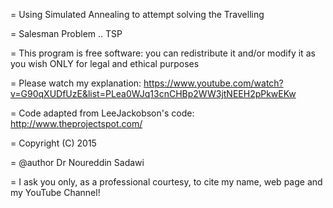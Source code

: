  = Using Simulated Annealing to attempt solving the Travelling 
 
 = Salesman Problem .. TSP
 
 =  This program is free software: you can redistribute it and/or modify
   it as you wish ONLY for legal and ethical purposes
  
 = Please watch my explanation:
  https://www.youtube.com/watch?v=G90qXUDfUzE&list=PLea0WJq13cnCHBp2WW3jtNEEH2pPkwEKw
  
 = Code adapted from LeeJackobson's code:
  http://www.theprojectspot.com/
 
 = Copyright (C) 2015 
 
 = @author Dr Noureddin Sadawi 
   
 = I ask you only, as a professional courtesy, to cite my name, web page 
  and my YouTube Channel!
